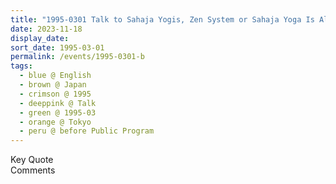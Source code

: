 ```yaml
---
title: "1995-0301 Talk to Sahaja Yogis, Zen System or Sahaja Yoga Is Also Zen, before the Public Program, Four Seasons Hotel, Tokyo, Japan"
date: 2023-11-18
display_date: 
sort_date: 1995-03-01
permalink: /events/1995-0301-b
tags:
  - blue @ English
  - brown @ Japan
  - crimson @ 1995
  - deeppink @ Talk
  - green @ 1995-03
  - orange @ Tokyo
  - peru @ before Public Program
---
```


<wave-list>
  <list-title color="green" width="75">Key Quote</list-title>
  <list-item color="BlanchedAlmond"  width="200"></list-item>
  <list-item color="Lavender"></list-item>
  <list-item color="BlanchedAlmond"></list-item>
</wave-list>

<br>

<wave-list>
  <list-title color="green" width="75">Comments</list-title>
  <list-item color="BlanchedAlmond"  width="200"></list-item>
  <list-item color="Lavender"></list-item>
  <list-item color="BlanchedAlmond"></list-item>
</wave-list>